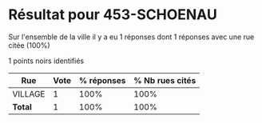 # Résultat pour 453-SCHOENAU

Sur l'ensemble de la ville il y a eu 1 réponses dont 1 réponses avec une rue citée (100%)

1 points noirs identifiés

| Rue | Vote | % réponses | % Nb rues cités|
|-----|------|------------|----------------|
| VILLAGE | 1 | 100% | 100%|
| **Total** | 1 | 100% | 100%|
